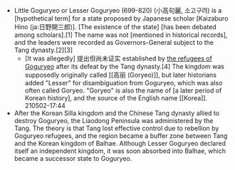 - Little Goguryeo or Lesser Goguryeo (699-820) (小高句麗, 소고구려) is a [hypothetical term] for a state proposed by Japanese scholar [Kaizaburo Hino (ja:日野開三郎)]. [The existence of the state] [has been debated among scholars].[1] The name was not [mentioned in historical records], and the leaders were recorded as Governors-General subject to the Tang dynasty.[2][3]
    - [It was allegedly] 提出但尚未证实 established by [the refugees of Goguryeo](((pALJ6ATz6))) after its defeat by the Tang dynasty.[4] The kingdom was supposedly originally called [[高丽 (Goryeo)]], but later historians added "Lesser" for disambiguation from Goguryeo, which was also often called Goryeo. "Goryeo" is also the name of [a later period of Korean history], and the source of the English name [[Korea]].
210502-17:44
- After the Korean Silla kingdom and the Chinese Tang dynasty allied to destroy Goguryeo, the Liaodong Peninsula was administered by the Tang. The theory is that Tang lost effective control due to rebellion by Goguryeo refugees, and the region became a buffer zone between Tang and the Korean kingdom of Balhae. Although Lesser Goguryeo declared itself an independent kingdom, it was soon absorbed into Balhae, which became a successor state to Goguryeo.
